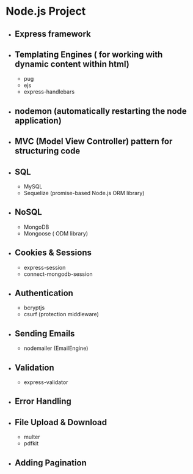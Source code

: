 # Node.js Project

* ## Express framework

* ## Templating Engines ( for working with dynamic content within html)
  * pug
  * ejs
  * express-handlebars
  
* ## nodemon (automatically restarting the node application)

* ## MVC (Model View Controller) pattern for structuring code

* ## SQL 
  * MySQL
  * Sequelize (promise-based Node.js ORM library)

* ## NoSQL 
  * MongoDB 
  * Mongoose ( ODM library)

* ## Cookies & Sessions
  * express-session
  * connect-mongodb-session

* ## Authentication
  * bcryptjs
  * csurf (protection middleware)
  
* ## Sending Emails
  * nodemailer (EmailEngine)
  
* ## Validation
  * express-validator

* ##  Error Handling

* ## File Upload & Download
  * multer
  * pdfkit

* ## Adding Pagination

